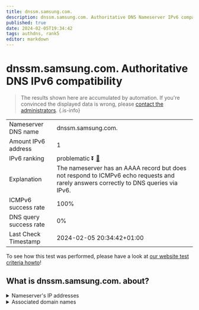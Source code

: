 ```yaml
---
title: dnssm.samsung.com.
description: dnssm.samsung.com. Authoritative DNS Nameserver IPv6 compatibility
published: true
date: 2024-02-05T19:34:42
tags: authdns, rank5
editor: markdown
---
```


# dnssm.samsung.com. Authoritative DNS IPv6 compatibility

> The results shown here are accumulated by automation. If you're convinced the displayed data is wrong, please [contact the administrators](/howto/chat). 
{.is-info}




|   |   |
| - | - |
| Nameserver DNS name | dnssm.samsung.com.
| Amount IPv6 address | 1
| IPv6 ranking | problematic :arrow_double_down: [🔗](/howto/ranking) |
| Explanation | The nameserver has an AAAA record but does not respond to ICMPv6 echo requests and rarely answers correctly to DNS queries via IPv6. |
| ICMPv6 success rate | 100%|
| DNS query success rate | 0% |
| Last Check Timestamp | 2024-02-05 20:34:42+01:00 |

To see how this test was performed, please have a look at [our website test criteria howto](/howto/testcriteria/authdns)!


## What is dnssm.samsung.com. about?




<details>
<summary>Nameserver's IP addresses</summary>

2001:330:a:300a:203:241:132:51

</details>



<details>
<summary>Associated domain names</summary>

www.samsung.com

</details>
